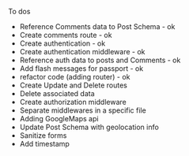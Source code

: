To dos

- Reference Comments data to Post Schema - ok
- Create comments route - ok
- Create authentication - ok
- Create authentication middleware - ok
- Reference auth data to posts and Comments - ok
- Add flash messages for passport - ok
- refactor code (adding router) - ok
- Create Update and Delete routes
- Delete associated data
- Create authorization middleware
- Separate middlewares in a specific file
- Adding GoogleMaps api
- Update Post Schema with geolocation info
- Sanitize forms
- Add timestamp